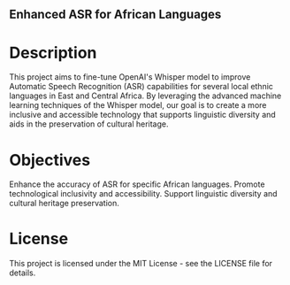 ## Enhanced ASR for African Languages
# Description
This project aims to fine-tune OpenAI's Whisper model to improve Automatic Speech Recognition (ASR) capabilities for several local ethnic languages in East and Central Africa. By leveraging the advanced machine learning techniques of the Whisper model, our goal is to create a more inclusive and accessible technology that supports linguistic diversity and aids in the preservation of cultural heritage.

# Objectives
Enhance the accuracy of ASR for specific African languages.
Promote technological inclusivity and accessibility.
Support linguistic diversity and cultural heritage preservation.


# License
This project is licensed under the MIT License - see the LICENSE file for details.

